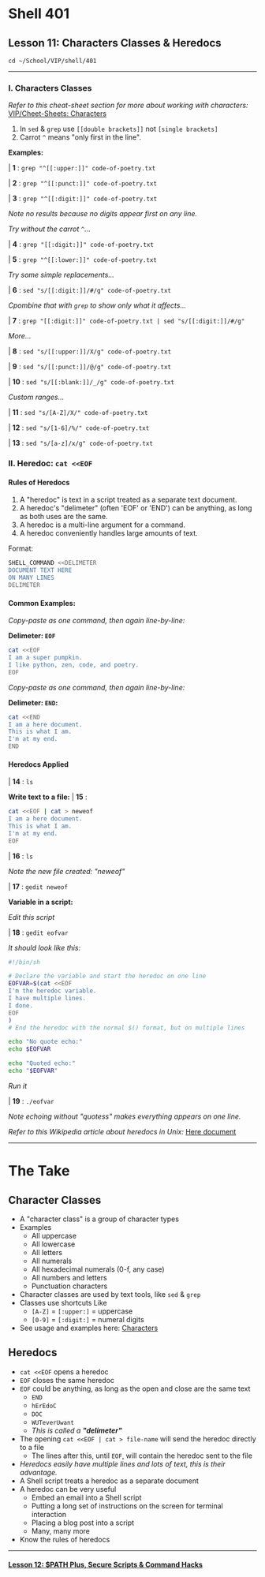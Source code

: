 # Shell 401
## Lesson 11: Characters Classes & Heredocs

`cd ~/School/VIP/shell/401`

___

### I. Characters Classes

*Refer to this cheat-sheet section for more about working with characters:* [VIP/Cheet-Sheets: Characters](https://github.com/inkVerb/VIP/blob/master/Cheat-Sheets/Characters.md)

1. In `sed` & `grep` use `[[double brackets]]` not `[single brackets]`
2. Carrot `^` means "only first in the line".

**Examples:**

| **1** : `grep "^[[:upper:]]" code-of-poetry.txt`

| **2** : `grep "^[[:punct:]]" code-of-poetry.txt`

| **3** : `grep "^[[:digit:]]" code-of-poetry.txt`

*Note no results because no digits appear first on any line.*

*Try without the carrot `^`...*

| **4** : `grep "[[:digit:]]" code-of-poetry.txt`

| **5** : `grep "^[[:lower:]]" code-of-poetry.txt`

*Try some simple replacements...*

| **6** : `sed "s/[[:digit:]]/#/g" code-of-poetry.txt`

*Cpombine that with `grep` to show only what it affects...*

| **7** : `grep "[[:digit:]]" code-of-poetry.txt | sed "s/[[:digit:]]/#/g"`

*More...*

| **8** : `sed "s/[[:upper:]]/X/g" code-of-poetry.txt`

| **9** : `sed "s/[[:punct:]]/@/g" code-of-poetry.txt`

| **10** : `sed "s/[[:blank:]]/_/g" code-of-poetry.txt`

*Custom ranges...*

| **11** : `sed "s/[A-Z]/X/" code-of-poetry.txt`

| **12** : `sed "s/[1-6]/%/" code-of-poetry.txt`

| **13** : `sed "s/[a-z]/x/g" code-of-poetry.txt`

### II. Heredoc: `cat <<EOF`

#### Rules of Heredocs
1. A "heredoc" is text in a script treated as a separate text document.
2. A heredoc's "delimeter" (often 'EOF' or 'END') can be anything, as long as both uses are the same.
3. A heredoc is a multi-line argument for a command.
4. A heredoc conveniently handles large amounts of text.

Format:
```sh
SHELL_COMMAND <<DELIMETER
DOCUMENT TEXT HERE
ON MANY LINES
DELIMETER
```

#### Common Examples:

*Copy-paste as one command, then again line-by-line:*

**Delimeter: `EOF`**
```sh
cat <<EOF
I am a super pumpkin.
I like python, zen, code, and poetry.
EOF
```

*Copy-paste as one command, then again line-by-line:*

**Delimeter: `END`:**
```sh
cat <<END
I am a here document.
This is what I am.
I'm at my end.
END
```

#### Heredocs Applied

| **14** : `ls`

**Write text to a file:**
| **15** :
```sh
cat <<EOF | cat > neweof
I am a here document.
This is what I am.
I'm at my end.
EOF
```

| **16** : `ls`

*Note the new file created: "neweof"*

| **17** : `gedit neweof`

**Variable in a script:**

*Edit this script*

| **18** : `gedit eofvar`

*It should look like this:*

```sh
#!/bin/sh

# Declare the variable and start the heredoc on one line
EOFVAR=$(cat <<EOF
I'm the heredoc variable.
I have multiple lines.
I done.
EOF
)
# End the heredoc with the normal $() format, but on multiple lines

echo "No quote echo:"
echo $EOFVAR

echo "Quoted echo:"
echo "$EOFVAR"
```

*Run it*

| **19** : `./eofvar`

*Note echoing without "quotess" makes everything appears on one line.*

*Refer to this Wikipedia article about heredocs in Unix:* [Here document](https://en.wikipedia.org/wiki/Here_document#Unix_shells)

___

# The Take

## Character Classes
- A "character class" is a group of character types
- Examples
  - All uppercase
  - All lowercase
  - All letters
  - All numerals
  - All hexadecimal numerals (0-f, any case)
  - All numbers and letters
  - Punctuation characters
- Character classes are used by text tools, like `sed` & `grep`
- Classes use shortcuts Like
  - `[A-Z]` = `[:upper:]` = uppercase
  - `[0-9]` = `[:digit:]` = numeral digits
- See usage and examples here: [Characters](https://github.com/inkVerb/VIP/blob/master/Cheat-Sheets/Characters.md)

## Heredocs
- `cat <<EOF` opens a heredoc
- `EOF` closes the same heredoc
- `EOF` could be anything, as long as the open and close are the same text
  - `END`
  - `hErEdoC`
  - `DOC`
  - `WUTeverUwant`
  - *This is called a* ***"delimeter"***
- The opening `cat <<EOF | cat > file-name` will send the heredoc directly to a file
  - The lines after this, until `EOF`, will contain the heredoc sent to the file
- *Heredocs easily have multiple lines and lots of text, this is their advantage.*
- A Shell script treats a heredoc as a separate document
- A heredoc can be very useful
  - Embed an email into a Shell script
  - Putting a long set of instructions on the screen for terminal interaction
  - Placing a blog post into a script
  - Many, many more
- Know the rules of heredocs

___

#### [Lesson 12: $PATH Plus, Secure Scripts & Command Hacks](https://github.com/inkVerb/vip/blob/master/401-shell/Lesson-12.md)
